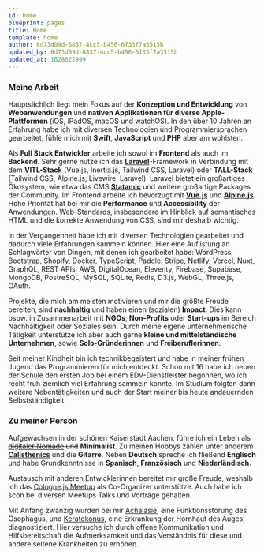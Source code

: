 ```yaml
---
id: home
blueprint: pages
title: Home
template: home
author: 6d73d09d-6837-4cc5-b456-6f33f7a3515b
updated_by: 6d73d09d-6837-4cc5-b456-6f33f7a3515b
updated_at: 1628622999
---
```

### Meine Arbeit
Hauptsächlich liegt mein Fokus auf der **Konzeption und Entwicklung** von **Webanwendungen** und **nativen Applikationen für diverse Apple-Plattformen** (iOS, iPadOS, macOS und watchOS). In den über 10 Jahren an Erfahrung habe ich mit diversen Technologien und Programmiersprachen gearbeitet, fühle mich mit **Swift**, **JavaScript** und **PHP** aber am wohlsten.

Als **Full Stack Entwickler** arbeite ich sowol im **Frontend** als auch im **Backend**. Sehr gerne nutze ich das [**Laravel**](https://laravel.com)-Framework in Verbindung mit dem **VITL-Stack** (Vue.js, Inertia.js, Tailwind CSS, Laravel) oder **TALL-Stack** (Tailwind CSS, Alpine.js, Livewire, Laravel). Laravel bietet ein großartiges Ökosystem, wie etwa das CMS [**Statamic**](https://statamic.com) und weitere großartige Packages der Community. Im Frontend arbeite ich bevorzugt mit [**Vue.js**](https://vuejs.org/) und [**Alpine.js**](https://alpinejs.dev). Hohe Priorität hat bei mir die **Performance** und **Accessibility** der Anwendungen. Web-Standards, insbesondere im Hinblick auf semantisches HTML und die korrekte Anwendung von CSS, sind mir deshalb wichtig.

In der Vergangenheit habe ich mit diversen Technologien gearbeitet und dadurch viele Erfahrungen sammeln können. Hier eine Auflistung an Schlagwörter von Dingen, mit denen ich gearbeitet habe: WordPress, Bootstrap, Shopify, Docker, TypeScript, Paddle, Stripe, Netlify, Vercel, Nuxt, GraphQL, REST APIs, AWS, DigitalOcean, Eleventy, Firebase, Supabase, MongoDB, PostreSQL, MySQL, SQLite, Redis, D3.js, WebGL, Three.js, OAuth.

Projekte, die mich am meisten motivieren und mir die größte Freude bereiten, sind **nachhaltig** und haben einen (sozialen) **Impact**. Dies kann bspw. in Zusammenarbeit mit **NGOs**, **Non-Profits** oder **Start-ups** im Bereich Nachhaltigkeit oder Soziales sein. Durch meine eigene unternehmerische Tätigkeit unterstütze ich aber auch gerne **kleine und mittelständische Unternehmen**, sowie **Solo-Gründerinnen** und **Freiberuflerinnen**.

Seit meiner Kindheit bin ich technikbegeistert und habe in meiner frühen Jugend das Programmieren für mich entdeckt. Schon mit 16 habe ich neben der Schule den ersten Job bei einem EDV-Dienstleister begonnen, wo ich recht früh ziemlich viel Erfahrung sammeln konnte. Im Studium folgten dann weitere Nebentätigkeiten und auch der Start meiner bis heute andauernden Selbstständigkeit.

### Zu meiner Person
Aufgewachsen in der schönen Kaiserstadt Aachen, führe ich ein Leben als ~~[digitaler Nomade](https://de.wikipedia.org/wiki/Digitaler_Nomade) und~~ **Minimalist**. Zu meinen Hobbys zählen unter anderem [**Calisthenics**](https://de.wikipedia.org/wiki/Calisthenics) und die **Gitarre**. Neben **Deutsch** spreche ich fließend **Englisch** und habe Grundkenntnisse in **Spanisch**, **Französisch** und **Niederländisch**.

Austausch mit anderen Entwicklerinnen bereitet mir große Freude, weshalb ich das [Cologne.js Meetup](https://www.meetup.com/Cologne-js/) als Co-Organizer unterstütze. Auch habe ich scon bei diversen Meetups Talks und Vorträge gehalten.

Mit Anfang zwanzig wurden bei mir [Achalasie](https://de.wikipedia.org/wiki/Achalasie), eine Funktionsstörung des Ösophagus, und [Keratokonus](https://de.wikipedia.org/wiki/Keratokonus), eine Erkrankung der Hornhaut des Auges, diagnostiziert. Hier versuche ich durch offene Kommunikation und Hilfsbereitschaft die Aufmerksamkeit und das Verständnis für diese und andere seltene Krankheiten zu erhöhen.